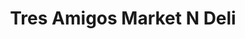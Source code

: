 ---
title: "Tres Amigos Market N Deli"
url: /sterling/tres-amigos-market-n-deli/
shop: convenience
---